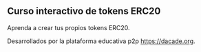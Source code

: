 ## Curso interactivo de tokens ERC20

Aprenda a crear tus propios tokens ERC20. 

Desarrollados por la plataforma educativa p2p https://dacade.org.
